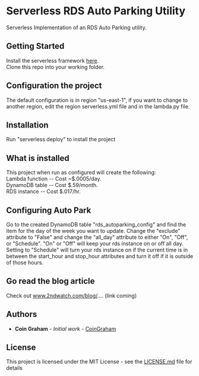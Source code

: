 # Serverless RDS Auto Parking Utility
Serverless Implementation of an RDS Auto Parking utility.

## Getting Started

Install the serverless framework [here](https://serverless.com/).  
Clone this repo into your working folder.

## Configuration the project

The default configuration is in region "us-east-1", if you want to change to another region, edit the region serverless.yml file and in the lambda.py file.

## Installation

Run "serverless deploy" to install the project

## What is installed

This project when run as configured will create the following:  
Lambda function -- Cost ~$.0005/day.  
DynamoDB table -- Cost $.59/month.  
RDS instance -- Cost $.017/hr.  

## Configuring Auto Park

Go to the created DynamoDB table "rds_autoparking_config" and find the item for the day of the week you want to update.  Change the "exclude" attribute to "False" and change the "all_day" attribute to either "On", "Off", or "Schedule".  "On" or "Off" will keep your rds instance on or off all day.  Setting to "Schedule" will turn your rds instance on if the current time is in between the start_hour and stop_hour attributes and turn it off if it is outside of those hours.

## Go read the blog article

Check out www.2ndwatch.com/blog/.... (link coming)

## Authors

* **Coin Graham** - *Initial work* - [CoinGraham](https://github.com/CoinGraham)

## License

This project is licensed under the MIT License - see the [LICENSE.md](LICENSE.md) file for details

